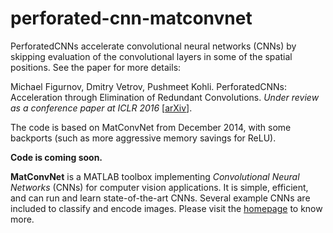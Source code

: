 # perforated-cnn-matconvnet

PerforatedCNNs accelerate convolutional neural networks (CNNs) by skipping evaluation of the convolutional layers in some of the spatial positions. See the paper for more details:

Michael Figurnov, Dmitry Vetrov, Pushmeet Kohli. PerforatedCNNs: Acceleration through Elimination of Redundant Convolutions. _Under review as a conference paper at ICLR 2016_ [[arXiv](http://arxiv.org/abs/1504.08362)].

The code is based on MatConvNet from December 2014, with some backports (such as more aggressive memory savings for ReLU).

**Code is coming soon.**

**MatConvNet** is a MATLAB toolbox implementing *Convolutional Neural
Networks* (CNNs) for computer vision applications. It is simple,
efficient, and can run and learn state-of-the-art CNNs. Several
example CNNs are included to classify and encode images. Please visit
the [homepage](http://www.vlfeat.org/matconvnet) to know more.
